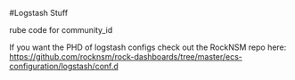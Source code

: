 #Logstash Stuff

rube code for community_id

If you want the PHD of logstash configs check out the RockNSM repo here: 
https://github.com/rocknsm/rock-dashboards/tree/master/ecs-configuration/logstash/conf.d

